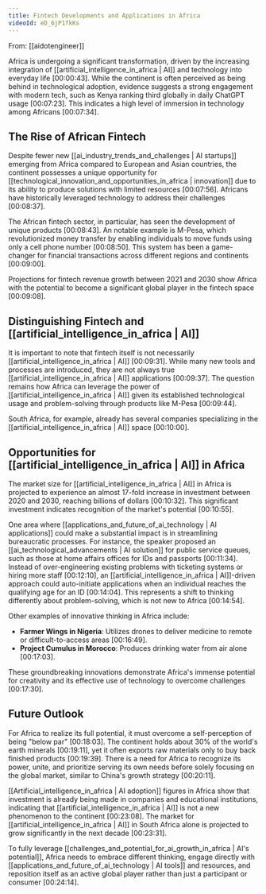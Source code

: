 ```yaml
---
title: Fintech Developments and Applications in Africa
videoId: eD_6jP1fkKs
---
```


From: [[aidotengineer]] <br/> 

Africa is undergoing a significant transformation, driven by the increasing integration of [[artificial_intelligence_in_africa | AI]] and technology into everyday life <a class="yt-timestamp" data-t="00:00:43">[00:00:43]</a>. While the continent is often perceived as being behind in technological adoption, evidence suggests a strong engagement with modern tech, such as Kenya ranking third globally in daily ChatGPT usage <a class="yt-timestamp" data-t="00:07:23">[00:07:23]</a>. This indicates a high level of immersion in technology among Africans <a class="yt-timestamp" data-t="00:07:34">[00:07:34]</a>.

## The Rise of African Fintech

Despite fewer new [[ai_industry_trends_and_challenges | AI startups]] emerging from Africa compared to European and Asian countries, the continent possesses a unique opportunity for [[technological_innovation_and_opportunities_in_africa | innovation]] due to its ability to produce solutions with limited resources <a class="yt-timestamp" data-t="00:07:56">[00:07:56]</a>. Africans have historically leveraged technology to address their challenges <a class="yt-timestamp" data-t="00:08:37">[00:08:37]</a>.

The African fintech sector, in particular, has seen the development of unique products <a class="yt-timestamp" data-t="00:08:43">[00:08:43]</a>. An notable example is M-Pesa, which revolutionized money transfer by enabling individuals to move funds using only a cell phone number <a class="yt-timestamp" data-t="00:08:50">[00:08:50]</a>. This system has been a game-changer for financial transactions across different regions and continents <a class="yt-timestamp" data-t="00:09:00">[00:09:00]</a>.

Projections for fintech revenue growth between 2021 and 2030 show Africa with the potential to become a significant global player in the fintech space <a class="yt-timestamp" data-t="00:09:08">[00:09:08]</a>.

## Distinguishing Fintech and [[artificial_intelligence_in_africa | AI]]

It is important to note that fintech itself is not necessarily [[artificial_intelligence_in_africa | AI]] <a class="yt-timestamp" data-t="00:09:31">[00:09:31]</a>. While many new tools and processes are introduced, they are not always true [[artificial_intelligence_in_africa | AI]] applications <a class="yt-timestamp" data-t="00:09:37">[00:09:37]</a>. The question remains how Africa can leverage the power of [[artificial_intelligence_in_africa | AI]] given its established technological usage and problem-solving through products like M-Pesa <a class="yt-timestamp" data-t="00:09:44">[00:09:44]</a>.

South Africa, for example, already has several companies specializing in the [[artificial_intelligence_in_africa | AI]] space <a class="yt-timestamp" data-t="00:10:00">[00:10:00]</a>.

## Opportunities for [[artificial_intelligence_in_africa | AI]] in Africa

The market size for [[artificial_intelligence_in_africa | AI]] in Africa is projected to experience an almost 17-fold increase in investment between 2020 and 2030, reaching billions of dollars <a class="yt-timestamp" data-t="00:10:32">[00:10:32]</a>. This significant investment indicates recognition of the market's potential <a class="yt-timestamp" data-t="00:10:55">[00:10:55]</a>.

One area where [[applications_and_future_of_ai_technology | AI applications]] could make a substantial impact is in streamlining bureaucratic processes. For instance, the speaker proposed an [[ai_technological_advancements | AI solution]] for public service queues, such as those at home affairs offices for IDs and passports <a class="yt-timestamp" data-t="00:11:34">[00:11:34]</a>. Instead of over-engineering existing problems with ticketing systems or hiring more staff <a class="yt-timestamp" data-t="00:12:10">[00:12:10]</a>, an [[artificial_intelligence_in_africa | AI]]-driven approach could auto-initiate applications when an individual reaches the qualifying age for an ID <a class="yt-timestamp" data-t="00:14:04">[00:14:04]</a>. This represents a shift to thinking differently about problem-solving, which is not new to Africa <a class="yt-timestamp" data-t="00:14:54">[00:14:54]</a>.

Other examples of innovative thinking in Africa include:
*   **Farmer Wings in Nigeria**: Utilizes drones to deliver medicine to remote or difficult-to-access areas <a class="yt-timestamp" data-t="00:16:49">[00:16:49]</a>.
*   **Project Cumulus in Morocco**: Produces drinking water from air alone <a class="yt-timestamp" data-t="00:17:03">[00:17:03]</a>.

These groundbreaking innovations demonstrate Africa's immense potential for creativity and its effective use of technology to overcome challenges <a class="yt-timestamp" data-t="00:17:30">[00:17:30]</a>.

## Future Outlook

For Africa to realize its full potential, it must overcome a self-perception of being "below par" <a class="yt-timestamp" data-t="00:18:03">[00:18:03]</a>. The continent holds about 30% of the world's earth minerals <a class="yt-timestamp" data-t="00:19:11">[00:19:11]</a>, yet it often exports raw materials only to buy back finished products <a class="yt-timestamp" data-t="00:19:39">[00:19:39]</a>. There is a need for Africa to recognize its power, unite, and prioritize serving its own needs before solely focusing on the global market, similar to China's growth strategy <a class="yt-timestamp" data-t="00:20:11">[00:20:11]</a>.

[[Artificial_intelligence_in_africa | AI adoption]] figures in Africa show that investment is already being made in companies and educational institutions, indicating that [[artificial_intelligence_in_africa | AI]] is not a new phenomenon to the continent <a class="yt-timestamp" data-t="00:23:08">[00:23:08]</a>. The market for [[artificial_intelligence_in_africa | AI]] in South Africa alone is projected to grow significantly in the next decade <a class="yt-timestamp" data-t="00:23:31">[00:23:31]</a>.

To fully leverage [[challenges_and_potential_for_ai_growth_in_africa | AI's potential]], Africa needs to embrace different thinking, engage directly with [[applications_and_future_of_ai_technology | AI tools]] and resources, and reposition itself as an active global player rather than just a participant or consumer <a class="yt-timestamp" data-t="00:24:14">[00:24:14]</a>.